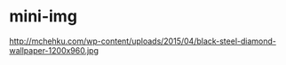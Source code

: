 # mini-img




http://mchehku.com/wp-content/uploads/2015/04/black-steel-diamond-wallpaper-1200x960.jpg


